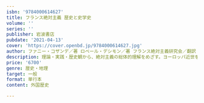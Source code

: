 ```yaml
---
isbn: '9784000614627'
title: フランス絶対主義 歴史と史学史
volume: ''
series: ''
publisher: 岩波書店
pubdate: '2021-04-13'
cover: 'https://cover.openbd.jp/9784000614627.jpg'
author: ファニー・コザンデ／著 ロベール・デシモン／著 フランス絶対主義研究会／翻訳
description: 理論・実践・歴史観から、絶対主義の総体的理解をめざす。ヨーロッパ近世を考えるために必読の書。
price: '6700'
genre: 歴史・地理
target: 一般
format: 単行本
content: 外国歴史

---
```

